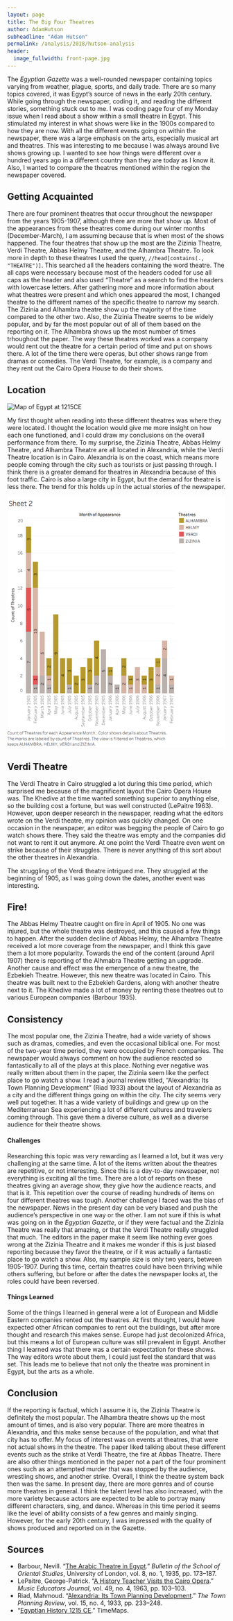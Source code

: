 ```yaml
---
layout: page
title: The Big Four Theatres
author: AdamHutson
subheadline: "Adam Hutson"
permalink: /analysis/2018/hutson-analysis
header:
  image_fullwidth: front-page.jpg
---
```

The  _Egyptian Gazette_ was a well-rounded newspaper containing topics varying from weather, plague, sports, and daily trade. There are so many topics covered, it was Egypt’s source of news in the early 20th century. While going through the newspaper, coding it, and reading the different stories, something stuck out to me. I was coding page four of my Monday issue when I read about a show within a small theatre in Egypt. This stimulated my interest in what shows were like in the 1900s compared to how they are now. With all the different events going on within the newspaper, there was a large emphasis on the arts, especially musical art and theatres. This was interesting to me because I was always around live shows growing up. I wanted to see how things were different over a hundred years ago in a different country than they are today as I know it. Also, I wanted to compare the theatres mentioned within the region the newspaper covered.

## Getting Acquainted

There are four prominent theatres that occur throughout the newspaper from the years 1905-1907, although there are more that show up. Most of the appearances from these theatres come during our winter months (December-March), I am assuming because that is when most of the shows happened. The four theatres that show up the most are the Zizinia Theatre, Verdi Theatre, Abbas Helmy Theatre, and the Alhambra Theatre. To look more in depth to these theatres I used the query, `//head[contains(., "THEATRE")]`. This searched all the headers containing the word theatre. The all caps were necessary because most of the headers coded for use all caps as the header and also used “Theatre” as a search to find the headers with lowercase letters. After gathering more and more information about what theatres were present and which ones appeared the most, I changed theatre to the different names of the specific theatre to narrow my search. The Zizinia and Alhambra theatre show up the majority of the time compared to the other two. Also, the Zizinia Theatre seems to be widely popular, and by far the most popular out of all of them based on the reporting on it. The Alhambra shows up the most number of times trhoughout the paper. The way these theatres worked was a company would rent out the theatre for a certain period of time and put on shows there. A lot of the time there were operas, but other shows range from dramas or comedies. The Verdi Theatre, for example, is a company and they rent out the Cairo Opera House to do their shows.

## Location

<img src="https://110101-313254-raikfcquaxqncofqfm.stackpathdns.com/wp-content/uploads/2016/10/egypt1215ad.jpg" alt="Map of Egypt at 1215CE" class="lazyloading" data-was-processed="true">

My first thought when reading into these different theatres was where they were located. I thought the location would give me more insight on how each one functioned, and I could draw my conclusions on the overall performance from there. To my surprise, the Zizinia Theatre, Abbas Helmy Theatre, and Alhambra Theatre are all located in Alexandria, while the Verdi Theatre location is in Cairo. Alexandria is on the coast, which means more people coming through the city such as tourists or just passing through. I think there is a greater demand for theatres in Alexandria because of this foot traffic. Cairo is also a large city in Egypt, but the demand for theatre is less there. The trend for this holds up in the actual stories of the newspaper.

![theatres](hutson-Visualization.png)

## Verdi Theatre

The Verdi Theatre in Cairo struggled a lot during this time period, which surprised me because of the magnificent layout the Cairo Opera House was. The Khedive at the time wanted something superior to anything else, so the building cost a fortune, but was well constructed (LePaitre 1963). However, upon deeper research in the newspaper, reading what the editors wrote on the Verdi theatre, my opinion was quickly changed. On one occasion in the newspaper, an editor was begging the people of Cairo to go watch shows there. They said the theatre was empty and the companies did not want to rent it out anymore. At one point the Verdi Theatre even went on strike because of their struggles. There is never anything of this sort about the other theatres in Alexandria.

The struggling of the Verdi theatre intrigued me. They struggled at the beginning of 1905, as I was going down the dates, another event was interesting.

## Fire!

The Abbas Helmy Theatre caught on fire in April of 1905. No one was injured, but the whole theatre was destroyed, and this caused a few things to happen. After the sudden decline of Abbas Helmy, the Alhambra Theatre received a lot more coverage from the newspaper, and I think this gave them a lot more popularity. Towards the end of the content (around April 1907) there is reporting of the Alhmabra Theatre getting an upgrade. Another cause and effect was the emergence of a new theatre, the Ezbekieh Theatre. However, this new theatre was located in Cairo. This theatre was built next to the Ezbekieh Gardens, along with another theatre next to it. The Khedive made a lot of money by renting these theatres out to various European companies (Barbour 1935).

## Consistency
The most popular one, the Zizinia Theatre, had a wide variety of shows such as dramas, comedies, and even the occasional biblical one. For most of the two-year time period, they were occupied by French companies. The newspaper would always comment on how the audience reacted so fantastically to all of the plays at this place. Nothing ever negative was really written about them in the paper, the Zizinia seem like the perfect place to go watch a show. I read a journal review titled, “Alexandria: Its Town Planning Development” (Riad 1933) about the layout of Alexandria as a city and the different things going on within the city. The city seems very well put together. It has a wide variety of buildings and grew up on the Mediterranean Sea experiencing a lot of different cultures and travelers coming through. This gave them a diverse culture, as well as a diverse audience for their theatre shows.

#### Challenges

Researching this topic was very rewarding as I learned a lot, but it was very challenging at the same time. A lot of the items written about the theatres are repetitive, or not interesting. Since this is a day-to-day newspaper, not everything is exciting all the time. There are a lot of reports on these theatres giving an average show, they give how the audience reacts, and that is it. This repetition over the course of reading hundreds of items on four different theatres was tough. Another challenge I faced was the bias of the newspaper. News in the present day can be very biased and push the audience’s perspective in one way or the other. I am not sure if this is what was going on in the  _Egyptian Gazette_, or if they were factual and the Zizinia Theatre was really that amazing, or that the Verdi Theatre really struggled that much. The editors in the paper make it seem like nothing ever goes wrong at the Zizinia Theatre and it makes me wonder if this is just biased reporting because they favor the theatre, or if it was actually a fantastic place to go watch a show. Also, my sample size is only two years, between 1905-1907. During this time, certain theatres could have been thriving while others suffering, but before or after the dates the newspaper looks at, the roles could have been reversed.

#### Things Learned

Some of the things I learned in general were a lot of European and Middle Eastern companies rented out the theatres. At first thought, I would have expected other African companies to rent out the buildings, but after more thought and research this makes sense. Europe had just decolonized Africa, but this means a lot of European culture was still prevalent in Egypt. Another thing I learned was that there was a certain expectation for these shows. The way editors wrote about them, I could just feel the standard that was set. This leads me to believe that not only the theatre was prominent in Egypt, but the arts as a whole.

## Conclusion

If the reporting is factual, which I assume it is, the Zizinia Theatre is definitely the most popular. The Alhambra theatre shows up the most amount of times, and is also very popular. There are more theatres in Alexandria, and this make sense because of the population, and what that city has to offer. My focus of interest was on events at theatres, that were not actual shows in the theatre. The paper liked talking about these different events such as the strike at Verdi Theatre, the fire at Abbas Theatre. There are also other things mentioned in the paper not a part of the four prominent ones such as an attempted murder that was stopped by the audience, wrestling shows, and another strike. Overall, I think the theatre system back then was the same. In present day, there are more genres and of course more theatres in general. I think the talent level has also increased, with the more variety because actors are expected to be able to portray many different characters, sing, and dance. Whereas in this time period it seems like the level of ability consists of a few genres and mainly singing. However, for the early 20th century, I was impressed with the quality of shows produced and reported on in the Gazette.

## Sources
- Barbour, Nevill. “[The Arabic Theatre in Egypt](www.jstor.org/stable/608109).” _Bulletin of the School of Oriental Studies_, University of London, vol. 8, no. 1, 1935, pp. 173–187.
- LePaitre, George-Patrick. “[A History Teacher Visits the Cairo Opera](www.jstor.org/stable/3393642).” _Music Educators Journal_, vol. 49, no. 4, 1963, pp. 103–103.
- Riad, Mahmoud. “[Alexandria: Its Town Planning Development](www.jstor.org/stable/40101080).” _The Town Planning Review_, vol. 15, no. 4, 1933, pp. 233–248.
- “[Egyptian History 1215 CE](www.timemaps.com/history/egypt-1215ad/).” TimeMaps.
